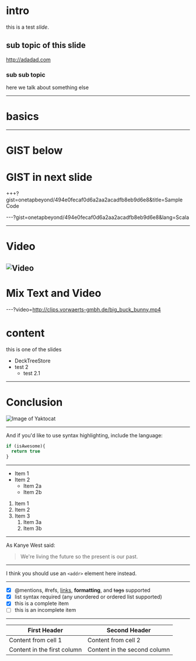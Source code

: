 <!-- $theme: default -->

# intro
this is a test *slide*.
## sub topic of this slide
<http://adadad.com>
### sub sub topic
here we talk about something else

---
<!-- page_number: true -->

# basics

---
# GIST below

# GIST in next slide

+++?gist=onetapbeyond/494e0fecaf0d6a2aa2acadfb8eb9d6e8&title=Sample Code

---?gist=onetapbeyond/494e0fecaf0d6a2aa2acadfb8eb9d6e8&lang=Scala

---
# Video
![Video](https://www.youtube.com/embed/mkiDkkdGGAQ)
---
# Mix Text and Video
---?video=http://clips.vorwaerts-gmbh.de/big_buck_bunny.mp4

# content
this is one of the slides
- DeckTreeStore
- test 2
  - test 2.1
---
# Conclusion
![Image of Yaktocat](https://octodex.github.com/images/yaktocat.png)

---
And if you'd like to use syntax highlighting, include the language:

```javascript
if (isAwesome){
  return true
}
```
---
* Item 1
* Item 2
  * Item 2a
  * Item 2b


1. Item 1
1. Item 2
1. Item 3
   1. Item 3a
   1. Item 3b

---
As Kanye West said:

> We're living the future so
> the present is our past.
>
---
I think you should use an
`<addr>` element here instead.

---
- [x] @mentions, #refs, [links](), **formatting**, and <del>tags</del> supported
- [x] list syntax required (any unordered or ordered list supported)
- [x] this is a complete item
- [ ] this is an incomplete item

---
First Header | Second Header
------------ | -------------
Content from cell 1 | Content from cell 2
Content in the first column | Content in the second column
